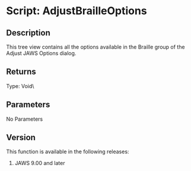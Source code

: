# Script: AdjustBrailleOptions

## Description

This tree view contains all the options available in the Braille group
of the Adjust JAWS Options dialog.

## Returns

Type: Void\

## Parameters

No Parameters

## Version

This function is available in the following releases:

1.  JAWS 9.00 and later
